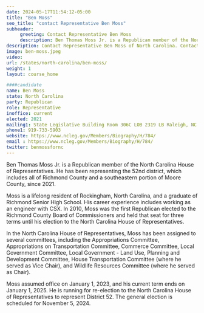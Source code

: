 ```yaml
---
date: 2024-05-17T11:54:12-05:00
title: "Ben Moss"
seo_title: "contact Representative Ben Moss"
subheader:
     greeting: Contact Representative Ben Moss
     description: Ben Thomas Moss Jr. is a Republican member of the North Carolina House of Representatives. He has been representing the 52nd district, which includes all of Richmond County and a southeastern portion of Moore County, since 2021.
description: Contact Representative Ben Moss of North Carolina. Contact information for Ben Moss includes email address, phone number, and mailing address.
image: ben-moss.jpeg
video:
url: /states/north-carolina/ben-moss/
weight: 1
layout: course_home

####candidate
name: Ben Moss
state: North Carolina
party: Republican
role: Representative
inoffice: current
elected: 2021
mailing1: State Legislative Building Room 306C LOB 2319 LB Raleigh, NC 27601-1096
phone1: 919-733-5903
website: https://www.ncleg.gov/Members/Biography/H/784/
email : https://www.ncleg.gov/Members/Biography/H/784/
twitter: benmossfornc
---
```

Ben Thomas Moss Jr. is a Republican member of the North Carolina House of Representatives. He has been representing the 52nd district, which includes all of Richmond County and a southeastern portion of Moore County, since 2021.

Moss is a lifelong resident of Rockingham, North Carolina, and a graduate of Richmond Senior High School. His career experience includes working as an engineer with CSX. In 2010, Moss was the first Republican elected to the Richmond County Board of Commissioners and held that seat for three terms until his election to the North Carolina House of Representatives.

In the North Carolina House of Representatives, Moss has been assigned to several committees, including the Appropriations Committee, Appropriations on Transportation Committee, Commerce Committee, Local Government Committee, Local Government - Land Use, Planning and Development Committee, House Transportation Committee (where he served as Vice Chair), and Wildlife Resources Committee (where he served as Chair).

Moss assumed office on January 1, 2023, and his current term ends on January 1, 2025. He is running for re-election to the North Carolina House of Representatives to represent District 52. The general election is scheduled for November 5, 2024.

